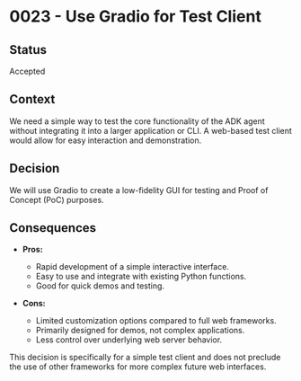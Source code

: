 # 0023 - Use Gradio for Test Client

## Status

Accepted

## Context

We need a simple way to test the core functionality of the ADK agent without integrating it into a larger application or CLI. A web-based test client would allow for easy interaction and demonstration.

## Decision

We will use Gradio to create a low-fidelity GUI for testing and Proof of Concept (PoC) purposes.

## Consequences

*   **Pros:**
    *   Rapid development of a simple interactive interface.
    *   Easy to use and integrate with existing Python functions.
    *   Good for quick demos and testing.

*   **Cons:**
    *   Limited customization options compared to full web frameworks.
    *   Primarily designed for demos, not complex applications.
    *   Less control over underlying web server behavior.

This decision is specifically for a simple test client and does not preclude the use of other frameworks for more complex future web interfaces.
